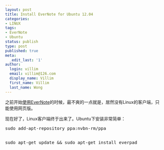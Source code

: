 ```yaml
---
layout: post
title: Install EverNote for Ubuntu 12.04
categories:
- LINUX
tags:
- EverNote
- Ubuntu
status: publish
type: post
published: true
meta:
  _edit_last: '1'
author:
  login: villim
  email: villim@126.com
  display_name: Villim
  first_name: Villim
  last_name: Wong
---
```

<p>之前开始<a title="From Tomboy to EverNote" href="http://www.from0to1.net/from-tomboy-to-evernote/" target="_blank">使用EverNote</a>的时候，最不爽的一点就是，居然没有Linux的客户端，只能使用网页版。</p>
<p>现在好了，Linux客户端终于出来了。Ubuntu下安装非常简单：</p>
<pre class="brush:shell">sudo add-apt-repository ppa:nvbn-rm/ppa

sudo apt-get update &amp;&amp; sudo apt-get install everpad</pre>
